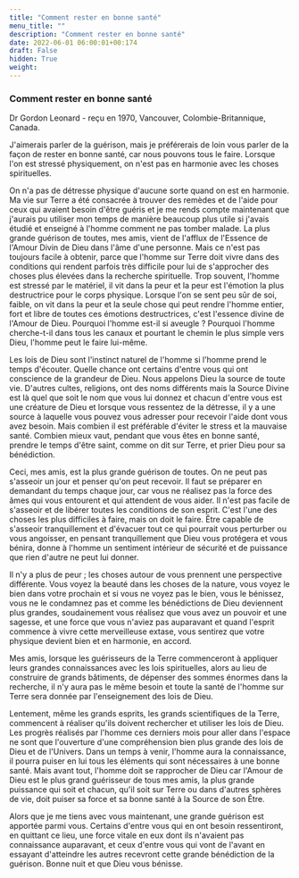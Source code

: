```yaml
---
title: "Comment rester en bonne santé"
menu_title: ""
description: "Comment rester en bonne santé"
date: 2022-06-01 06:00:01+00:174
draft: False
hidden: True
weight:
---
```

### Comment rester en bonne santé

Dr Gordon Leonard - reçu en 1970, Vancouver, Colombie-Britannique, Canada.

J'aimerais parler de la guérison, mais je préférerais de loin vous parler de la façon de rester en bonne santé, car nous pouvons tous le faire. Lorsque l'on est stressé physiquement, on n'est pas en harmonie avec les choses spirituelles.

On n'a pas de détresse physique d'aucune sorte quand on est en harmonie. Ma vie sur Terre a été consacrée à trouver des remèdes et de l'aide pour ceux qui avaient besoin d'être guéris et je me rends compte maintenant que j'aurais pu utiliser mon temps de manière beaucoup plus utile si j'avais étudié et enseigné à l'homme comment ne pas tomber malade. La plus grande guérison de toutes, mes amis, vient de l'afflux de l'Essence de l'Amour Divin de Dieu dans l'âme d'une personne. Mais ce n'est pas toujours facile à obtenir, parce que l'homme sur Terre doit vivre dans des conditions qui rendent parfois très difficile pour lui de s'approcher des choses plus élevées dans la recherche spirituelle. Trop souvent, l'homme est stressé par le matériel, il vit dans la peur et la peur est l'émotion la plus destructrice pour le corps physique. Lorsque l'on se sent peu sûr de soi, faible, on vit dans la peur et la seule chose qui peut rendre l'homme entier, fort et libre de toutes ces émotions destructrices, c'est l'essence divine de l'Amour de Dieu. Pourquoi l'homme est-il si aveugle ? Pourquoi l'homme cherche-t-il dans tous les canaux et pourtant le chemin le plus simple vers Dieu, l'homme peut le faire lui-même.

Les lois de Dieu sont l'instinct naturel de l'homme si l'homme prend le temps d'écouter. Quelle chance ont certains d'entre vous qui ont conscience de la grandeur de Dieu. Nous appelons Dieu la source de toute vie. D'autres cultes, religions, ont des noms différents mais la Source Divine est là quel que soit le nom que vous lui donnez et chacun d'entre vous est une créature de Dieu et lorsque vous ressentez de la détresse, il y a une source à laquelle vous pouvez vous adresser pour recevoir l'aide dont vous avez besoin. Mais combien il est préférable d'éviter le stress et la mauvaise santé. Combien mieux vaut, pendant que vous êtes en bonne santé, prendre le temps d'être saint, comme on dit sur Terre, et prier Dieu pour sa bénédiction.

Ceci, mes amis, est la plus grande guérison de toutes. On ne peut pas s'asseoir un jour et penser qu'on peut recevoir. Il faut se préparer en demandant du temps chaque jour, car vous ne réalisez pas la force des âmes qui vous entourent et qui attendent de vous aider. Il n'est pas facile de s'asseoir et de libérer toutes les conditions de son esprit. C'est l'une des choses les plus difficiles à faire, mais on doit le faire. Être capable de s'asseoir tranquillement et d'évacuer tout ce qui pourrait vous perturber ou vous angoisser, en pensant tranquillement que Dieu vous protégera et vous bénira, donne à l'homme un sentiment intérieur de sécurité et de puissance que rien d'autre ne peut lui donner.

Il n'y a plus de peur ; les choses autour de vous prennent une perspective différente. Vous voyez la beauté dans les choses de la nature, vous voyez le bien dans votre prochain et si vous ne voyez pas le bien, vous le bénissez, vous ne le condamnez pas et comme les bénédictions de Dieu deviennent plus grandes, soudainement vous réalisez que vous avez un pouvoir et une sagesse, et une force que vous n'aviez pas auparavant et quand l'esprit commence à vivre cette merveilleuse extase, vous sentirez que votre physique devient bien et en harmonie, en accord.

Mes amis, lorsque les guérisseurs de la Terre commenceront à appliquer leurs grandes connaissances avec les lois spirituelles, alors au lieu de construire de grands bâtiments, de dépenser des sommes énormes dans la recherche, il n'y aura pas le même besoin et toute la santé de l'homme sur Terre sera donnée par l'enseignement des lois de Dieu.

Lentement, même les grands esprits, les grands scientifiques de la Terre, commencent à réaliser qu'ils doivent rechercher et utiliser les lois de Dieu. Les progrès réalisés par l'homme ces derniers mois pour aller dans l'espace ne sont que l'ouverture d'une compréhension bien plus grande des lois de Dieu et de l'Univers. Dans un temps à venir, l'homme aura la connaissance, il pourra puiser en lui tous les éléments qui sont nécessaires à une bonne santé. Mais avant tout, l'homme doit se rapprocher de Dieu car l'Amour de Dieu est le plus grand guérisseur de tous mes amis, la plus grande puissance qui soit et chacun, qu'il soit sur Terre ou dans d'autres sphères de vie, doit puiser sa force et sa bonne santé à la Source de son Être.

Alors que je me tiens avec vous maintenant, une grande guérison est apportée parmi vous. Certains d'entre vous qui en ont besoin ressentiront, en quittant ce lieu, une force vitale en eux dont ils n'avaient pas connaissance auparavant, et ceux d'entre vous qui vont de l'avant en essayant d'atteindre les autres recevront cette grande bénédiction de la guérison. Bonne nuit et que Dieu vous bénisse.
